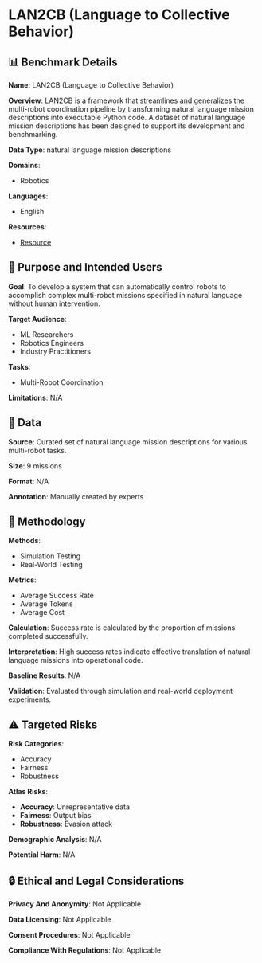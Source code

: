 # LAN2CB (Language to Collective Behavior)

## 📊 Benchmark Details

**Name**: LAN2CB (Language to Collective Behavior)

**Overview**: LAN2CB is a framework that streamlines and generalizes the multi-robot coordination pipeline by transforming natural language mission descriptions into executable Python code. A dataset of natural language mission descriptions has been designed to support its development and benchmarking.

**Data Type**: natural language mission descriptions

**Domains**:
- Robotics

**Languages**:
- English

**Resources**:
- [Resource](https://sites.google.com/view/lan-cb)

## 🎯 Purpose and Intended Users

**Goal**: To develop a system that can automatically control robots to accomplish complex multi-robot missions specified in natural language without human intervention.

**Target Audience**:
- ML Researchers
- Robotics Engineers
- Industry Practitioners

**Tasks**:
- Multi-Robot Coordination

**Limitations**: N/A

## 💾 Data

**Source**: Curated set of natural language mission descriptions for various multi-robot tasks.

**Size**: 9 missions

**Format**: N/A

**Annotation**: Manually created by experts

## 🔬 Methodology

**Methods**:
- Simulation Testing
- Real-World Testing

**Metrics**:
- Average Success Rate
- Average Tokens
- Average Cost

**Calculation**: Success rate is calculated by the proportion of missions completed successfully.

**Interpretation**: High success rates indicate effective translation of natural language missions into operational code.

**Baseline Results**: N/A

**Validation**: Evaluated through simulation and real-world deployment experiments.

## ⚠️ Targeted Risks

**Risk Categories**:
- Accuracy
- Fairness
- Robustness

**Atlas Risks**:
- **Accuracy**: Unrepresentative data
- **Fairness**: Output bias
- **Robustness**: Evasion attack

**Demographic Analysis**: N/A

**Potential Harm**: N/A

## 🔒 Ethical and Legal Considerations

**Privacy And Anonymity**: Not Applicable

**Data Licensing**: Not Applicable

**Consent Procedures**: Not Applicable

**Compliance With Regulations**: Not Applicable
